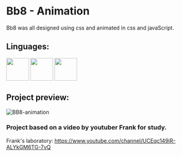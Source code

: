 # Bb8 - Animation

Bb8 was all designed using css and animated in css and javaScript.

## Linguages:

<div>
<img height="60em" src="https://cdn.jsdelivr.net/gh/devicons/devicon/icons/html5/html5-original-wordmark.svg" />
<img height="60em" src="https://cdn.jsdelivr.net/gh/devicons/devicon/icons/css3/css3-original-wordmark.svg" />
<img height="60em" src="https://cdn.jsdelivr.net/gh/devicons/devicon/icons/javascript/javascript-original.svg" />
</div>

##  Project preview:

![BB8-animation](https://user-images.githubusercontent.com/65191024/162751617-8fef07e0-29a8-4882-85fc-e867116b3063.gif)

### Project based on a video by youtuber Frank for study.

Frank's laboratory:
https://www.youtube.com/channel/UCEqc149iR-ALYkGM6TG-7vQ
